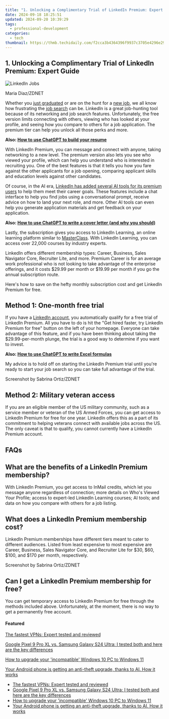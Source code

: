 ```yaml
---
title: "1. Unlocking a Complimentary Trial of LinkedIn Premium: Expert Guide"
date: 2024-09-18 18:25:51
updated: 2024-09-20 10:39:29
tags:
  - professional-development
categories:
  - tech
thumbnail: https://thmb.techidaily.com/f2cca3b4364396f9937c3705e4296e2973a5931d8567f878a9550c1c7138d4f4.jpg
---
```


## 1. Unlocking a Complimentary Trial of LinkedIn Premium: Expert Guide

![LinkedIn Jobs](https://www.zdnet.com/a/img/resize/3ebb75f26e808674865c48db2e764044998d906e/2024/01/17/2a33198a-27f6-4a84-8fa4-90f80adcd4d0/linkedin.jpg?auto=webp&width=1280)

Maria Diaz/ZDNET

Whether you [just graduated](https://www.zdnet.com/education/professional-development/how-to-avoid-burnout/) or are on the hunt for a [new job](https://www.zdnet.com/article/over-half-of-tech-workers-are-getting-ready-to-switch-jobs-heres-why/), we all know how frustrating the [job search](https://www.zdnet.com/article/best-job-search-sites-and-apps/) can be. LinkedIn is a great job-hunting tool because of its networking and job search features. Unfortunately, the free version limits connecting with others, viewing who has looked at your profile, and seeing how you compare to others for a job application. The premium tier can help you unlock all those perks and more.

**Also: [How to use ChatGPT to build your resume](https://www.zdnet.com/article/how-to-use-chatgpt-to-build-your-resume/)**

With LinkedIn Premium, you can message and connect with anyone, taking networking to a new level. The premium version also lets you see who viewed your profile, which can help you understand who is interested in recruiting you. One of the best features is that it tells you how you fare against the other applicants for a job opening, comparing applicant skills and education levels against other candidates.

Of course, in the AI era, [LinkedIn has added several AI tools for its premium users](https://www.zdnet.com/article/linkedin-premium-subscribers-get-more-ai-powered-job-hunt-tools-heres-whats-new/) to help them meet their career goals. These features include a chat interface to help you find jobs using a conversational prompt, receive advice on how to land your next role, and more. Other AI tools can even help you generate application materials and get feedback on your application. 

**Also: [How to use ChatGPT to write a cover letter (and why you should)](https://www.zdnet.com/article/how-to-use-chatgpt-to-write-a-cover-letter/)**

Lastly, the subscription gives you access to LinkedIn Learning, an online learning platform similar to [MasterClass](https://masterclass.pxf.io/c/159047/1317543/16021?&sharedid=zdnet&partnerpropertyid=1980086&u=https%3A%2F%2Fwww.masterclass.com%2F&subId1=zd-%5F%5FCOM%5FCLICK%5FID%5F%5F-dtp). With LinkedIn Learning, you can access over 22,000 courses by industry experts.

LinkedIn offers different membership types: Career, Business, Sales Navigator Core, Recruiter Lite, and more. Premium Career is for an average work professional who is not looking to take advantage of the enterprise offerings, and it costs $29.99 per month or $19.99 per month if you go the annual subscription route.

Here's how to save on the hefty monthly subscription cost and get LinkedIn Premium for free.

## Method 1: One-month free trial

If you have a [LinkedIn account](https://www.linkedin.com/), you automatically qualify for a free trial of LinkedIn Premium. All you have to do is hit the "Get hired faster, try LinkedIn Premium for free" button on the left of your homepage. Everyone can take advantage of this feature, and if you have been thinking about taking the $29.99-per-month plunge, the trial is a good way to determine if you want to invest. 

**Also: [How to use ChatGPT to write Excel formulas](https://www.zdnet.com/home-and-office/work-life/how-to-use-chatgpt-to-write-excel-formulas/)**

My advice is to hold off on starting the LinkedIn Premium trial until you're ready to start your job search so you can take full advantage of the trial.

Screenshot by Sabrina Ortiz/ZDNET

## Method 2: Military veteran access

If you are an eligible member of the US military community, such as a service member or veteran of the US Armed Forces, you can get access to LinkedIn Premium for free for one year. LinkedIn offers this as a part of its commitment to helping veterans connect with available jobs across the US. The only caveat is that to qualify, you cannot currently have a LinkedIn Premium account.

## FAQs 

## What are the benefits of a LinkedIn Premium membership?

With LinkedIn Premium, you get access to InMail credits, which let you message anyone regardless of connection; more details on Who's Viewed Your Profile; access to expert-led LinkedIn Learning courses; AI tools; and data on how you compare with others for a job listing.

## What does a LinkedIn Premium membership cost?

LinkedIn Premium memberships have different tiers meant to cater to different audiences. Listed from least expensive to most expensive are Career, Business, Sales Navigator Core, and Recruiter Lite for $30, $60, $100, and $170 per month, respectively.

Screenshot by Sabrina Ortiz/ZDNET

## Can I get a LinkedIn Premium membership for free?

You can get temporary access to LinkedIn Premium for free through the methods included above. Unfortunately, at the moment, there is no way to get a permanently free account. 

#### Featured

[The fastest VPNs: Expert tested and reviewed](https://www.zdnet.com/article/fastest-vpn/ "The fastest VPNs: Expert tested and reviewed")

[Google Pixel 9 Pro XL vs. Samsung Galaxy S24 Ultra: I tested both and here are the key differences](https://www.zdnet.com/article/google-pixel-9-pro-xl-vs-samsung-galaxy-s24-ultra/ "Google Pixel 9 Pro XL vs. Samsung Galaxy S24 Ultra: I tested both and here are the key differences")

[How to upgrade your 'incompatible' Windows 10 PC to Windows 11](https://www.zdnet.com/article/how-to-upgrade-your-incompatible-windows-10-pc-to-windows-11/ "How to upgrade your 'incompatible' Windows 10 PC to Windows 11")

[Your Android phone is getting an anti-theft upgrade, thanks to AI. How it works](https://www.zdnet.com/article/your-android-phone-is-getting-an-anti-theft-upgrade-thanks-to-ai-how-it-works/ "Your Android phone is getting an anti-theft upgrade, thanks to AI. How it works")

* [The fastest VPNs: Expert tested and reviewed](https://www.zdnet.com/article/fastest-vpn/ "The fastest VPNs: Expert tested and reviewed")
* [Google Pixel 9 Pro XL vs. Samsung Galaxy S24 Ultra: I tested both and here are the key differences](https://www.zdnet.com/article/google-pixel-9-pro-xl-vs-samsung-galaxy-s24-ultra/ "Google Pixel 9 Pro XL vs. Samsung Galaxy S24 Ultra: I tested both and here are the key differences")
* [How to upgrade your 'incompatible' Windows 10 PC to Windows 11](https://www.zdnet.com/article/how-to-upgrade-your-incompatible-windows-10-pc-to-windows-11/ "How to upgrade your 'incompatible' Windows 10 PC to Windows 11")
* [Your Android phone is getting an anti-theft upgrade, thanks to AI. How it works](https://www.zdnet.com/article/your-android-phone-is-getting-an-anti-theft-upgrade-thanks-to-ai-how-it-works/ "Your Android phone is getting an anti-theft upgrade, thanks to AI. How it works")

<ins class="adsbygoogle"
     style="display:block"
     data-ad-format="autorelaxed"
     data-ad-client="ca-pub-7571918770474297"
     data-ad-slot="1223367746"></ins>



<ins class="adsbygoogle"
     style="display:block"
     data-ad-client="ca-pub-7571918770474297"
     data-ad-slot="8358498916"
     data-ad-format="auto"
     data-full-width-responsive="true"></ins>
